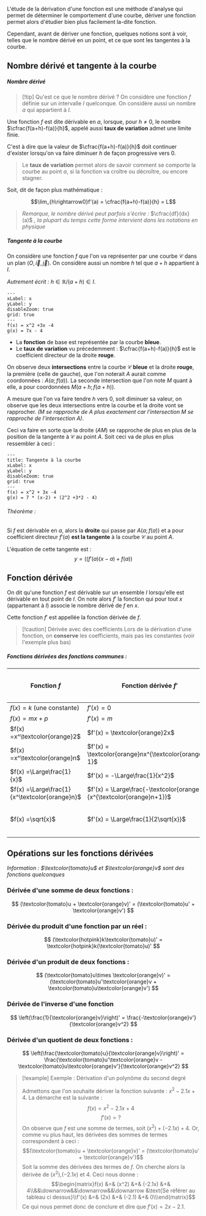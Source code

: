 
L'étude de la dérivation d'une fonction est une méthode d'analyse qui permet de déterminer le comportement d'une courbe, dériver une fonction permet alors d'étudier bien plus facilement la-dite fonction.

Cependant, avant de dériver une fonction, quelques notions sont à voir, telles que le nombre dérivé en un point, et ce que sont les tangentes à la courbe.

## Nombre dérivé et tangente à la courbe

##### Nombre dérivé

>[!tip] Qu'est ce que le nombre dérivé ? 
>On considère une fonction $f$ définie sur un intervalle $I$ quelconque.
On considère aussi un nombre $a$ qui appartient à $I$. 
>
Une fonction $f$ est dite dérivable en $a$, lorsque, pour $h \neq 0$, le nombre $\cfrac{f(a+h)-f(a)}{h}$, appelé aussi **taux de variation** admet une limite finie. 
>
C'est à dire que la valeur de $\cfrac{f(a+h)-f(a)}{h}$ doit continuer d'exister lorsqu'on va faire diminuer $h$ de façon progressive vers $0$.
>
>Le **taux de variation** permet alors de savoir comment se comporte la courbe au point $a$, si la fonction va croître ou décroître, ou encore stagner. 
>
Soit, dit de façon plus mathématique : 
>
$$\lim_{h\rightarrow0}f'(a) = \cfrac{f(a+h)-f(a)}{h} = L$$
> 
> *Remarque, le nombre dérivé peut parfois s'écrire :* $\cfrac{df}{dx}(a)$  *, la plupart du temps cette forme intervient dans les notations en physique*

##### Tangente à la courbe

On considère une fonction $f$ que l'on va représenter par une courbe $\mathscr{C}$ dans un plan $(O, \overrightarrow{i}, \overrightarrow{j})$.
On considère aussi un nombre $h$ tel que $a+h$ appartient à $I$.

*Autrement écrit :* $h \in \mathbb{R} / (a+h) \in I$.

```functionplot
---
xLabel: x
yLabel: y
disableZoom: true
grid: true
---
f(x) = x^2 +3x -4
g(x) = 7x - 4
```

- La **fonction** de base est représentée par la courbe **bleue**.
- Le **taux de variation** vu précedemment : $\cfrac{f(a+h)-f(a)}{h}$ est le coefficient directeur de la droite **rouge**.

On observe deux **intersections** entre la courbe $\mathscr{C}$ **bleue** et la droite **rouge**, la première (celle de gauche), que l'on noterait $A$ aurait comme coordonnées : $A(a; f(a))$. La seconde intersection que l'on note $M$ quant à elle, a pour coordonnées $M(a+h; f(a+h))$.

A mesure que l'on va faire tendre $h$ vers $0$, soit diminuer sa valeur, on observe que les deux intersections entre la courbe et la droite vont se rapprocher. *(M se rapproche de A plus exactement car l'intersection M se rapproche de l'intersection A)*. 

Ceci va faire en sorte que la droite $(AM)$ se rapproche de plus en plus de la position de la tangente à $\mathscr{C}$ au point $A$. Soit ceci va de plus en plus ressembler à ceci : 

```functionplot
---
title: Tangente à la courbe
xLabel: x
yLabel: y
disableZoom: true
grid: true
---
f(x) = x^2 + 3x -4 
g(x) = 7 * (x-2) + (2^2 +3*2 - 4)
```

###### Théorème : 

Si $f$ est dérivable en $a$, alors la **droite** qui passe par $A(a; f(a))$ et a pour coefficient directeur $f'(a)$ **est la tangente** à la courbe $\mathscr{C}$ au point $A$.

L'équation de cette tangente est : $$y = \Big((f'(a)(x-a) + f(a)\Big)$$

## Fonction dérivée 

On dit qu'une fonction $f$ est dérivable sur un ensemble $I$ lorsqu'elle est dérivable en tout point de $I$.
On note alors $f'$ la fonction qui pour tout $x$ (appartenant à $I$) associe le nombre dérivé de $f$ en $x$.

Cette fonction $f'$ est appellée la fonction dérivée de $f$.

> [!caution] Dérivée avec des coefficients
> Lors de la dérivation d'une fonction, on **conserve** les coefficients, mais pas les constantes (voir l'exemple plus bas)

##### Fonctions dérivées des fonctions communes :

| Fonction $f$ |  Fonction dérivée $f'$ | Domaines de définitions ($f \to f'$)|
| ------------ | --------------------- | :---------------------: |
| $f(x) =k$ (une constante) | $f'(x) = 0$| $\mathbb{R} \rightarrow \mathbb{R}$ |
| $f(x) =mx+p$ | $f'(x) = m$| $\mathbb{R} \rightarrow \mathbb{R}$ |
| $f(x) =x^\textcolor{orange}2$  | $f'(x) = \textcolor{orange}2x$| $\mathbb{R} \rightarrow \mathbb{R}$ |
| $f(x) =x^\textcolor{orange}n$  | $f'(x) = \textcolor{orange}nx^{\textcolor{orange}n-1}$| $\mathbb{R} \rightarrow \mathbb{R}$ |
| $f(x) =\Large\frac{1}{x}$  | $f'(x) = -\Large\frac{1}{x^2}$| $\mathbb{R} \rightarrow \mathbb{R}^*$ |
| $f(x) =\Large\frac{1}{x^\textcolor{orange}n}$  | $f'(x) = \Large\frac{-\textcolor{orange}n}{x^{\textcolor{orange}n+1}}$| $\mathbb{R} \rightarrow \mathbb{R}^*$ |
| $f(x) =\sqrt{x}$  | $f'(x) = \Large\frac{1}{2\sqrt{x}}$| $\mathbb{R} \rightarrow \mathbb{R}^{+*}$ (réels positifs non nuls)|

## Opérations sur les fonctions dérivées

*Information : $\textcolor{tomato}u$ et $\textcolor{orange}v$ sont des fonctions quelconques*

### Dérivée d'une somme de deux fonctions : 

$$
(\textcolor{tomato}u + \textcolor{orange}v)' = (\textcolor{tomato}u' + \textcolor{orange}v')
$$

### Dérivée du produit d'une fonction par un réel :

$$
(\textcolor{hotpink}k\textcolor{tomato}u)' = \textcolor{hotpink}k(\textcolor{tomato}u)'
$$

### Dérivée d'un produit de deux fonctions : 

$$
(\textcolor{tomato}u\times \textcolor{orange}v)' = (\textcolor{tomato}u'\textcolor{orange}v + \textcolor{tomato}u\textcolor{orange}v')
$$

### Dérivée de l'inverse d'une fonction
$$
\left(\frac{1}{\textcolor{orange}v}\right)' = \frac{-\textcolor{orange}v'}{\textcolor{orange}v^2}
$$

### Dérivée d'un quotient de deux fonctions :

$$
\left(\frac{\textcolor{tomato}u}{\textcolor{orange}v}\right)' = \frac{\textcolor{tomato}u'\textcolor{orange}v - \textcolor{tomato}u\textcolor{orange}v'}{\textcolor{orange}v^2}
$$

>[!example] Exemple : Dérivation d'un polynôme du second degré
>
>Admettons que l'on souhaite dériver la fonction suivante : $x^2 - 2.1x + 4$.
>La démarche est la suivante :
>$$f(x) = x^2 -2.1x + 4 $$
>$$f'(x) = ?$$
>On observe que $f$ est une somme de termes, soit $(x^2) + (-2.1x) + 4$.
>Or, comme vu plus haut, les dérivées des sommes de termes correspondent à ceci :
>$$(\textcolor{tomato}u + \textcolor{orange}v)' = (\textcolor{tomato}u' + \textcolor{orange}v')$$
>Soit la somme des dérivées des termes de $f$.
>On cherche alors la dérivée de $(x^2)$,$(-2.1x)$ et $4$.
>Ceci nous donne : 
>$$\begin{matrix}f(x) &=& (x^2) &+& (-2.1x) &+& 4\\&&\downarrow&&\downarrow&&\downarrow &\text{Se référer au tableau ci dessus}\\f'(x) &=& (2x) &+& (-2.1) &+& 0\\\end{matrix}$$
Ce qui nous permet donc de conclure et dire que $f'(x) = 2x - 2.1$.

